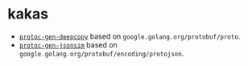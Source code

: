 # kakas

- [`protoc-gen-deepcopy`](./protoc-gen-deepcopy/) based on `google.golang.org/protobuf/proto`.
- [`protoc-gen-jsonsim`](./protoc-gen-jsonshim/) based on `google.golang.org/protobuf/encoding/protojson`.
